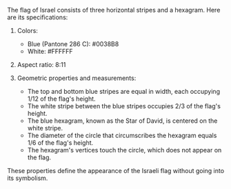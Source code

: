 The flag of Israel consists of three horizontal stripes and a hexagram. Here are its specifications:

1. Colors:
   - Blue (Pantone 286 C): #0038B8
   - White: #FFFFFF

2. Aspect ratio: 8:11

3. Geometric properties and measurements:
   - The top and bottom blue stripes are equal in width, each occupying 1/12 of the flag's height.
   - The white stripe between the blue stripes occupies 2/3 of the flag's height.
   - The blue hexagram, known as the Star of David, is centered on the white stripe.
   - The diameter of the circle that circumscribes the hexagram equals 1/6 of the flag's height.
   - The hexagram's vertices touch the circle, which does not appear on the flag.

These properties define the appearance of the Israeli flag without going into its symbolism.